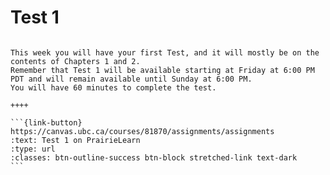 # Test 1

````{panels}

This week you will have your first Test, and it will mostly be on the contents of Chapters 1 and 2.
Remember that Test 1 will be available starting at Friday at 6:00 PM PDT and will remain available until Sunday at 6:00 PM.
You will have 60 minutes to complete the test.

++++ 

```{link-button} https://canvas.ubc.ca/courses/81870/assignments/assignments
:text: Test 1 on PrairieLearn
:type: url
:classes: btn-outline-success btn-block stretched-link text-dark
```
````